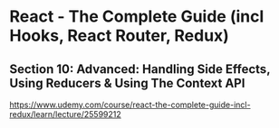 # React - The Complete Guide (incl Hooks, React Router, Redux)

## Section 10: Advanced: Handling Side Effects, Using Reducers & Using The Context API

https://www.udemy.com/course/react-the-complete-guide-incl-redux/learn/lecture/25599212
